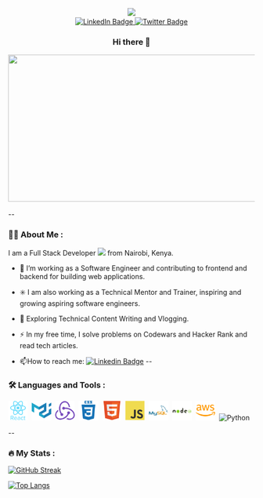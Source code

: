<div id="header" align="center">
  <img src="https://media.giphy.com/media/gf675azxNAz2zDQ1vD/giphy.gif" width="100"/>
  
  <div id="badges">
<a href="https://www.linkedin.com/in/mercy-nzau/">
 <img src="https://img.shields.io/badge/LinkedIn-blue?style=for-the-badge&logo=linkedin&logoColor=white" alt="LinkedIn Badge"/>
</a>
<a href="https://twitter.com/Merciee18?t=qMwGIxI5t4NcXeE61CfBhA&s=09">
   <img src="https://img.shields.io/badge/Twitter-blue?style=for-the-badge&logo=twitter&logoColor=white" alt="Twitter Badge"/>
</a>

<!-- Portfolio -->


</div>


### Hi there 👋
</div>

<div align="center">
  <img src="https://codutech.com/static/javascript-frameworks-amico-4421ef32bbfa046facb08aef2067dae2.svg" width="600" height="300"/>
</div>

--

### :woman_technologist: About Me :

I am a Full Stack Developer <img src="https://media.giphy.com/media/WUlplcMpOCEmTGBtBW/giphy.gif" width="30"> from Nairobi, Kenya.

- :telescope: I’m working as a Software Engineer and contributing to frontend and backend for building web applications.

- :eight_spoked_asterisk: I am also working as a Technical Mentor and Trainer, inspiring and growing aspiring software engineers.

- :seedling: Exploring Technical Content Writing and Vlogging.

- :zap: In my free time, I solve problems on Codewars and Hacker Rank and read tech articles.

- :mailbox:How to reach me: [![Linkedin Badge](https://img.shields.io/badge/-Nzau-blue?style=flat&logo=Linkedin&logoColor=white)](https://www.linkedin.com/in/mercy-nzau/)
--

### :hammer_and_wrench: Languages and Tools :

<div>
  <img src="https://github.com/devicons/devicon/blob/master/icons/react/react-original-wordmark.svg" title="React" alt="React" width="40" height="40"/>&nbsp;
  <img src="https://github.com/devicons/devicon/blob/master/icons/materialui/materialui-original.svg" title="Material UI" alt="Material UI" width="40" height="40"/>&nbsp;
  <img src="https://github.com/devicons/devicon/blob/master/icons/redux/redux-original.svg" title="Redux" alt="Redux " width="40" height="40"/>&nbsp;
  <img src="https://github.com/devicons/devicon/blob/master/icons/css3/css3-plain-wordmark.svg"  title="CSS3" alt="CSS" width="40" height="40"/>&nbsp;
  <img src="https://github.com/devicons/devicon/blob/master/icons/html5/html5-original.svg" title="HTML5" alt="HTML" width="40" height="40"/>&nbsp;
  <img src="https://github.com/devicons/devicon/blob/master/icons/javascript/javascript-original.svg" title="JavaScript" alt="JavaScript" width="40" height="40"/>&nbsp;
  <img src="https://github.com/devicons/devicon/blob/master/icons/mysql/mysql-original-wordmark.svg" title="MySQL"  alt="MySQL" width="40" height="40"/>&nbsp;
  <img src="https://github.com/devicons/devicon/blob/master/icons/nodejs/nodejs-original-wordmark.svg" title="NodeJS" alt="NodeJS" width="40" height="40"/>&nbsp;
  <img src="https://github.com/devicons/devicon/blob/master/icons/amazonwebservices/amazonwebservices-plain-wordmark.svg" title="AWS" alt="AWS" width="40" height="40"/>&nbsp;
   <img src="https://cdn.jsdelivr.net/gh/devicons/devicon/icons/python/python-original.svg" title="Python" alt="Python" width="40" height="40"/>&nbsp;
  
</div>


--

### :fire: My Stats :

[![GitHub Streak](http://github-readme-streak-stats.herokuapp.com?user=nzaum&theme=dark&background=000000)](https://git.io/streak-stats)

[![Top Langs](https://github-readme-stats.vercel.app/api/top-langs/?username=nzaum&layout=compact&theme=vision-friendly-dark)](https://github.com/anuraghazra/github-readme-stats)






















<!--
**NzauM/NzauM** is a ✨ _special_ ✨ repository because its `README.md` (this file) appears on your GitHub profile.

Here are some ideas to get you started:

- 🔭 I’m currently working on ...
- 🌱 I’m currently learning ...
- 👯 I’m looking to collaborate on ...
- 🤔 I’m looking for help with ...
- 💬 Ask me about ...
- 📫 How to reach me: ...
- 😄 Pronouns: ...
- ⚡ Fun fact: ...
-->
